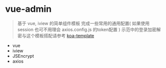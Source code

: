 # vue-admin

> 基于 vue, iview 的简单组件模板
    完成一些常用的通用配置( 如果使用 session 也可不用理会 axios.config.js 的token配置  )
> 示范中的登录加密解密与这个模板搭配请参考 [koa-template](https://github.com/MrChen2016-08-27/koa-template) 

* vue
* iview
* JSEncrypt
* axios




